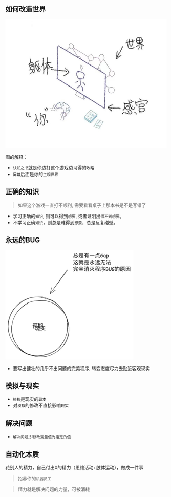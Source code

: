 ## 如何改造世界

<img src="../images/feelings.jpg" width="900">

图的解释：

- `认知之书`就是你边打这个游戏边习得的`攻略`
- `屏幕`后面是你的`主观世界`

## 正确的知识

> 如果这个游戏一直打不顺利, 需要看看桌子上那本书是不是写错了

- 学习正确的`知识`, 则可以得到`想要`, 或者证明出`得不到想要`。
- 不学习正确`知识`，则总是难得到`想要`，总是反复碰壁。

## 永远的BUG

<img src="../images/forever-bug.png" width="400">

- 要写出健壮的几乎不出问题的完美程序, 转变态度尽力去贴近客观现实

## 模拟与现实

- `模拟`是现实的`副本`
- 对`模拟`的修改不直接影响`现实`

## 解决问题

- `解决问题`即`修改变量值为指定的值`

## 自动化本质

花别人的精力，自己付出0的精力（思维活动+肢体运动），做成一件事

> 招募你的`机器员工`

> 精力就是解决问题的力量，可被消耗